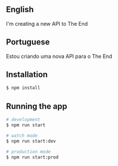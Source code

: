 ## English
I'm creating a new API to The End

## Portuguese
Estou criando uma nova API para o The End
## Installation

```bash
$ npm install
```

## Running the app

```bash
# development
$ npm run start

# watch mode
$ npm run start:dev

# production mode
$ npm run start:prod

